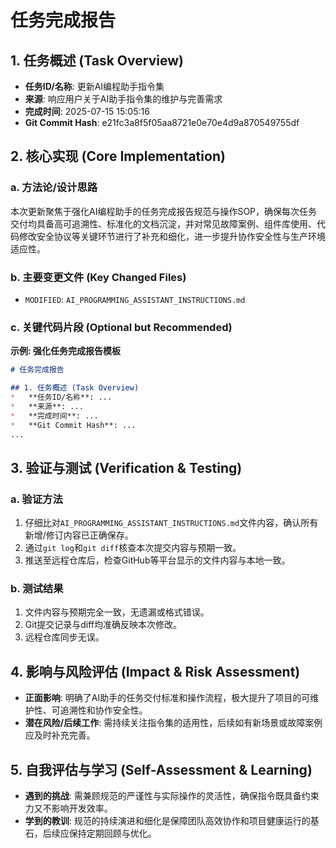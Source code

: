 # 任务完成报告

## 1. 任务概述 (Task Overview)

*   **任务ID/名称**: 更新AI编程助手指令集
*   **来源**: 响应用户关于AI助手指令集的维护与完善需求
*   **完成时间**: 2025-07-15 15:05:16
*   **Git Commit Hash**: e21fc3a8f5f05aa8721e0e70e4d9a870549755df

## 2. 核心实现 (Core Implementation)

### a. 方法论/设计思路
本次更新聚焦于强化AI编程助手的任务完成报告规范与操作SOP，确保每次任务交付均具备高可追溯性、标准化的文档沉淀，并对常见故障案例、组件库使用、代码修改安全协议等关键环节进行了补充和细化，进一步提升协作安全性与生产环境适应性。

### b. 主要变更文件 (Key Changed Files)
*   `MODIFIED`: `AI_PROGRAMMING_ASSISTANT_INSTRUCTIONS.md`

### c. 关键代码片段 (Optional but Recommended)

**示例: 强化任务完成报告模板**
```markdown
# 任务完成报告

## 1. 任务概述 (Task Overview)
*   **任务ID/名称**: ...
*   **来源**: ...
*   **完成时间**: ...
*   **Git Commit Hash**: ...
...
```

## 3. 验证与测试 (Verification & Testing)

### a. 验证方法
1. 仔细比对`AI_PROGRAMMING_ASSISTANT_INSTRUCTIONS.md`文件内容，确认所有新增/修订内容已正确保存。
2. 通过`git log`和`git diff`核查本次提交内容与预期一致。
3. 推送至远程仓库后，检查GitHub等平台显示的文件内容与本地一致。

### b. 测试结果
1. 文件内容与预期完全一致，无遗漏或格式错误。
2. Git提交记录与diff均准确反映本次修改。
3. 远程仓库同步无误。

## 4. 影响与风险评估 (Impact & Risk Assessment)

*   **正面影响**: 明确了AI助手的任务交付标准和操作流程，极大提升了项目的可维护性、可追溯性和协作安全性。
*   **潜在风险/后续工作**: 需持续关注指令集的适用性，后续如有新场景或故障案例应及时补充完善。

## 5. 自我评估与学习 (Self-Assessment & Learning)

*   **遇到的挑战**: 需兼顾规范的严谨性与实际操作的灵活性，确保指令既具备约束力又不影响开发效率。
*   **学到的教训**: 规范的持续演进和细化是保障团队高效协作和项目健康运行的基石，后续应保持定期回顾与优化。